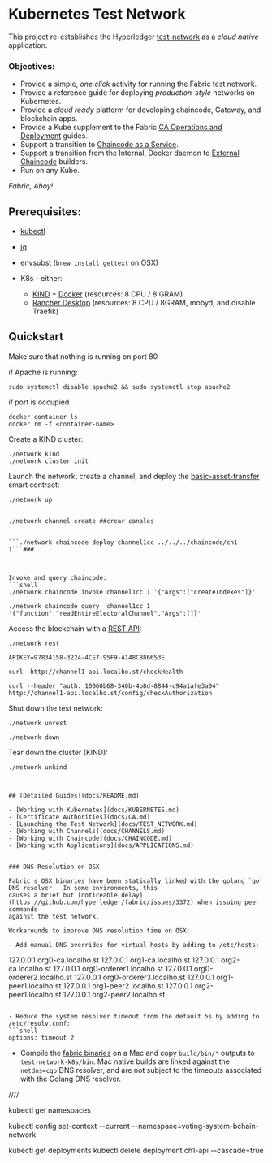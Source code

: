 # Kubernetes Test Network 

This project re-establishes the Hyperledger [test-network](../test-network) as a _cloud native_ application.

### Objectives:

- Provide a simple, _one click_ activity for running the Fabric test network.
- Provide a reference guide for deploying _production-style_ networks on Kubernetes.
- Provide a _cloud ready_ platform for developing chaincode, Gateway, and blockchain apps.
- Provide a Kube supplement to the Fabric [CA Operations and Deployment](https://hyperledger-fabric-ca.readthedocs.io/en/latest/deployguide/ca-deploy.html) guides.
- Support a transition to [Chaincode as a Service](https://hyperledger-fabric.readthedocs.io/en/latest/cc_service.html).
- Support a transition from the Internal, Docker daemon to [External Chaincode](https://hyperledger-fabric.readthedocs.io/en/latest/cc_launcher.html) builders.
- Run on any Kube.

_Fabric, Ahoy!_ 


## Prerequisites:

- [kubectl](https://kubernetes.io/docs/tasks/tools/)
- [jq](https://stedolan.github.io/jq/)
- [envsubst](https://www.gnu.org/software/gettext/manual/html_node/envsubst-Invocation.html) (`brew install gettext` on OSX)

- K8s - either:
  - [KIND](https://kind.sigs.k8s.io/docs/user/quick-start/#installation) + [Docker](https://www.docker.com) (resources: 8 CPU / 8 GRAM) 
  - [Rancher Desktop](https://rancherdesktop.io) (resources: 8 CPU / 8GRAM, mobyd, and disable Traefik)

## Quickstart 

Make sure that nothing is running on port 80

if Apache is running:
```shell
sudo systemctl disable apache2 && sudo systemctl stop apache2
```

if port is occupied
```
docker container ls
docker rm -f <container-name>
```

Create a KIND cluster:  
```shell
./network kind
./network cluster init
```

Launch the network, create a channel, and deploy the [basic-asset-transfer](../asset-transfer-basic) smart contract: 

```shell
./network up


./network channel create ##crear canales


```./network chaincode deploy channel1cc ../../../chaincode/ch1 1```###



Invoke and query chaincode:
```shell
./network chaincode invoke channel1cc 1 '{"Args":["createIndexes"]}'

./network chaincode query  channel1cc 1 '{"function":"readEntireElectoralChannel","Args":[]}'
```



Access the blockchain with a [REST API](https://github.com/hyperledger/fabric-samples/tree/main/asset-transfer-basic/rest-api-typescript): 
```shell
./network rest
```



```shell
APIKEY=97834158-3224-4CE7-95F9-A148C886653E

```

```
curl  http://channel1-api.localho.st/checkHealth
```
```
curl --header "auth: 10060b68-340b-4b8d-8844-c94a1afe3a04" http://channel1-api.localho.st/config/checkAuthorization
```


Shut down the test network: 

```shell
./network unrest
```

```shell
./network down 
```

Tear down the cluster (KIND): 
```shell
./network unkind
```

<!-- For Rancher: Preferences -> Kubernetes Settings -> Reset Kubernetes  OR ...
```shell
./network cluster clean -->
```


## [Detailed Guides](docs/README.md)

- [Working with Kubernetes](docs/KUBERNETES.md)
- [Certificate Authorities](docs/CA.md)
- [Launching the Test Network](docs/TEST_NETWORK.md)
- [Working with Channels](docs/CHANNELS.md)
- [Working with Chaincode](docs/CHAINCODE.md)
- [Working with Applications](docs/APPLICATIONS.md)


### DNS Resolution on OSX

Fabric's OSX binaries have been statically linked with the golang `go` DNS resolver.  In some environments, this 
causes a brief but [noticeable delay](https://github.com/hyperledger/fabric/issues/3372) when issuing peer commands 
against the test network.

Workarounds to improve DNS resolution time on OSX: 

- Add manual DNS overrides for virtual hosts by adding to /etc/hosts:
```
127.0.0.1 org0-ca.localho.st
127.0.0.1 org1-ca.localho.st
127.0.0.1 org2-ca.localho.st
127.0.0.1 org0-orderer1.localho.st
127.0.0.1 org0-orderer2.localho.st
127.0.0.1 org0-orderer3.localho.st
127.0.0.1 org1-peer1.localho.st
127.0.0.1 org1-peer2.localho.st
127.0.0.1 org2-peer1.localho.st
127.0.0.1 org2-peer2.localho.st
```

- Reduce the system resolver timeout from the default 5s by adding to /etc/resolv.conf:
```shell
options: timeout 2
```

- Compile the [fabric binaries](https://github.com/hyperledger/fabric) on a Mac and copy `build/bin/*` outputs to 
  `test-network-k8s/bin`.  Mac native builds are linked against the `netdns=cgo` DNS resolver, and are not
  subject to the timeouts associated with the Golang DNS resolver.


////

kubectl get namespaces

kubectl config set-context --current --namespace=voting-system-bchain-network

kubectl get deployments
kubectl delete deployment ch1-api --cascade=true

